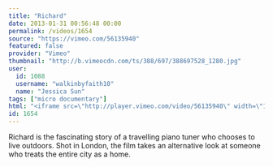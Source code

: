 ```yaml
---
title: "Richard"
date: 2013-01-31 00:56:48 00:00
permalink: /videos/1654
source: "https://vimeo.com/56135940"
featured: false
provider: "Vimeo"
thumbnail: "http://b.vimeocdn.com/ts/388/697/388697528_1280.jpg"
user:
  id: 1088
  username: "walkinbyfaith10"
  name: "Jessica Sun"
tags: ["micro documentary"]
html: "<iframe src=\"http://player.vimeo.com/video/56135940\" width=\"1280\" height=\"720\" frameborder=\"0\" webkitAllowFullScreen mozallowfullscreen allowFullScreen></iframe>"
id: 1654
---
```


Richard is the fascinating story of a travelling piano tuner who chooses to live outdoors. Shot in London, the film takes an alternative look at someone who treats the entire city as a home.